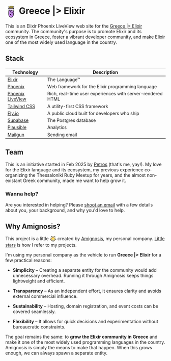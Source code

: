 # <img src="priv/static/images/elixir.svg" alt="Greece |> Elixir" width="36" align="absmiddle"> Greece |> Elixir

This is an Elixir Phoenix LiveView web site for the [Greece |> Elixir](https://greecex.org) community. The community's purpose is to promote Elixir and its ecosystem in Greece, foster a vibrant developer community, and make Elixir one of the most widely used language in the country.

## Stack

| Technology | Description |
|---|---|
| [Elixir](https://elixir-lang.org) | The Language™ |
| [Phoenix](https://www.phoenixframework.org) | Web framework for the Elixir programming language |
| [Phoenix LiveView](https://hexdocs.pm/phoenix_live_view/welcome.html) | Rich, real-time user experiences with server-rendered HTML |
| [Tailwind CSS](https://tailwindcss.com) | A utility-first CSS framework |
| [Fly.io](https://fly.io) | A public cloud built for developers who ship |
| [Supabase](https://supabase.com) | The Postgres database |
| [Plausible](https://plausible.io) | Analytics |
| [Mailgun](https://www.mailgun.com) | Sending email |

## Team

This is an initiative started in Feb 2025 by [Petros](https://petros.blog) (that's me, yay!). My love for the Elixir language and its ecosystem, my previous experience co-organizing the Thessaloniki Ruby Meetup for years, and the almost non-existant Greek community, made me want to help grow it.

### Wanna help?

Are you interested in helping? Please [shoot an email](mailto:petros@amignosis.com?subject=Help%20with%20Greecex) with a few details about you, your background, and why you'd love to help.

## Why Amignosis?

This project is a little <img src="priv/static/images/star.png" alt="star" width="20" align="absmiddle"> created by [Amignosis](https://amignosis.com), my personal company. [Little stars](https://amignosis.com/stars) is how I refer to my projects.

I'm using my personal company as the vehicle to run **Greece |> Elixir** for a few practical reasons:

- **Simplicity** – Creating a separate entity for the community would add unnecessary overhead. Running it through Amignosis keeps things lightweight and efficient.

- **Transparency** – As an independent effort, it ensures clarity and avoids external commercial influence.

- **Sustainability** – Hosting, domain registration, and event costs can be covered seamlessly.

- **Flexibility** – It allows for quick decisions and experimentation without bureaucratic constraints.

The goal remains the same: to **grow the Elixir community in Greece** and make it one of the most widely used programming languages in the country. Amignosis is simply the means to make that happen. When this grows enough, we can always spawn a separate entity.
